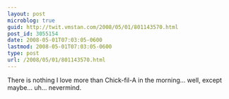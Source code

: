 ```yaml
---
layout: post
microblog: true
guid: http://twit.vmstan.com/2008/05/01/801143570.html
post_id: 3055154
date: 2008-05-01T07:03:05-0600
lastmod: 2008-05-01T07:03:05-0600
type: post
url: /2008/05/01/801143570.html
---
```

There is nothing I love more than Chick-fil-A in the morning... well, except maybe... uh... nevermind.
